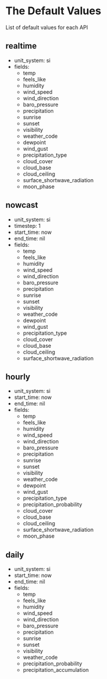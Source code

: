# The Default Values
List of default values for each API

## realtime

- unit_system: si
- fields:
    - temp
    - feels_like
    - humidity
    - wind_speed
    - wind_direction
    - baro_pressure
    - precipitation
    - sunrise
    - sunset
    - visibility
    - weather_code
    - dewpoint
    - wind_gust
    - precipitation_type
    - cloud_cover
    - cloud_base
    - cloud_ceiling
    - surface_shortwave_radiation
    - moon_phase

## nowcast

- unit_system: si
- timestep: 1
- start_time: now
- end_time: nil
- fields:
    - temp
    - feels_like
    - humidity
    - wind_speed
    - wind_direction
    - baro_pressure
    - precipitation
    - sunrise
    - sunset
    - visibility
    - weather_code
    - dewpoint
    - wind_gust
    - precipitation_type
    - cloud_cover
    - cloud_base
    - cloud_ceiling
    - surface_shortwave_radiation

## hourly

- unit_system: si
- start_time: now
- end_time: nil
- fields:
    - temp
    - feels_like
    - humidity
    - wind_speed
    - wind_direction
    - baro_pressure
    - precipitation
    - sunrise
    - sunset
    - visibility
    - weather_code
    - dewpoint
    - wind_gust
    - precipitation_type
    - precipitation_probability
    - cloud_cover
    - cloud_base
    - cloud_ceiling
    - surface_shortwave_radiation
    - moon_phase

## daily

- unit_system: si
- start_time: now
- end_time: nil
- fields:
    - temp
    - feels_like
    - humidity
    - wind_speed
    - wind_direction
    - baro_pressure
    - precipitation
    - sunrise
    - sunset
    - visibility
    - weather_code
    - precipitation_probability
    - precipitation_accumulation
